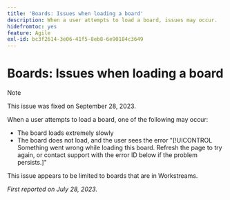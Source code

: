 ```yaml
---
title: 'Boards: Issues when loading a board'
description: When a user attempts to load a board, issues may occur.
hidefromtoc: yes
feature: Agile
exl-id: bc3f2614-3e06-41f5-8eb8-6e90184c3649
---
```

# Boards: Issues when loading a board

>[!NOTE]
>
>This issue was fixed on September 28, 2023.

When a user attempts to load a board, one of the following may occur:

* The board loads extremely slowly
* The board does not load, and the user sees the error "[!UICONTROL Something went wrong while loading this board. Refresh the page to try again, or contact support with the error ID below if the problem persists.]"

This issue appears to be limited to boards that are in Workstreams. 

_First reported on July 28, 2023._
